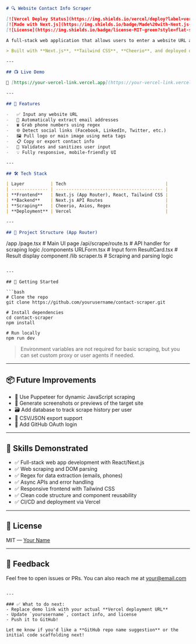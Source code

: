 ```markdown
# 🔍 Website Contact Info Scraper

[![Vercel Deploy Status](https://img.shields.io/vercel/deploy?label=vercel&style=flat-square&logo=vercel)](https://vercel.com)
[![Made with Next.js](https://img.shields.io/badge/Made%20with-Next.js-000?style=flat-square&logo=next.js)](https://nextjs.org)
[![License](https://img.shields.io/badge/license-MIT-green?style=flat-square)](#license)

A full-stack web application that allows users to enter a website URL and automatically extracts public contact information like **emails**, **phone numbers**, **social media links**, and **logos** from the page.

> Built with **Next.js**, **Tailwind CSS**, **Cheerio**, and deployed on **Vercel**.

---

## 📺 Live Demo

🔗 [https://your-vercel-link.vercel.app](https://your-vercel-link.vercel.app)

---

## 🧩 Features

-   ✅ Input any website URL
-   📨 Automatically extract email addresses
-   ☎️ Grab phone numbers using regex
-   🌐 Detect social links (Facebook, LinkedIn, Twitter, etc.)
-   🖼️ Pull logo or main image using meta tags
-   📋 Copy or export contact info
-   🧪 Validates and sanitizes user input
-   💡 Fully responsive, mobile-friendly UI

---

## 🛠 Tech Stack

| Layer          | Tech                                      |
| -------------- | ----------------------------------------- |
| **Frontend**   | Next.js (App Router), React, Tailwind CSS |
| **Backend**    | Next.js API Routes                        |
| **Scraping**   | Cheerio, Axios, Regex                     |
| **Deployment** | Vercel                                    |

---

## 📁 Project Structure (App Router)
```

/app
/page.tsx # Main UI page
/api/scrape/route.ts # API handler for scraping logic
/components
URLForm.tsx # Input form
ResultCard.tsx # Result display component
/lib
scraper.ts # Scraping and parsing logic

````

---

## 🚀 Getting Started

```bash
# Clone the repo
git clone https://github.com/yourusername/contact-scraper.git

# Install dependencies
cd contact-scraper
npm install

# Run locally
npm run dev
````

> Environment variables are not required for basic scraping, but you can set custom proxy or user agents if needed.

---

## 📦 Future Improvements

-   🧠 Use Puppeteer for dynamic JavaScript scraping
-   📸 Generate screenshots or previews of the target site
-   🗃️ Add database to track scrape history per user
-   🧾 CSV/JSON export support
-   🔐 Add GitHub OAuth login

---

## 🧠 Skills Demonstrated

-   ✅ Full-stack web app development with React/Next.js
-   ✅ Web scraping and DOM parsing
-   ✅ Regex for data extraction (emails, phones)
-   ✅ Async APIs and error handling
-   ✅ Responsive frontend with Tailwind CSS
-   ✅ Clean code structure and component reusability
-   ✅ CI/CD and deployment via Vercel

---

## 📄 License

MIT — [Your Name](https://yourportfolio.com)

---

## 💬 Feedback

Feel free to open issues or PRs. You can also reach me at [your@email.com](mailto:your@email.com)

```

---

### ✅ What to do next:
- Replace demo link with your actual **Vercel deployment URL**
- Update `yourusername`, contact info, and license
- Push it to GitHub!

Let me know if you'd like a **GitHub repo name suggestion** or the initial code scaffolding next!
```
